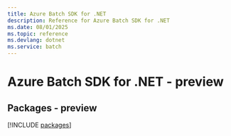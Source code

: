 ```yaml
---
title: Azure Batch SDK for .NET
description: Reference for Azure Batch SDK for .NET
ms.date: 08/01/2025
ms.topic: reference
ms.devlang: dotnet
ms.service: batch
---
```

# Azure Batch SDK for .NET - preview
## Packages - preview
[!INCLUDE [packages](batch-index.md)]